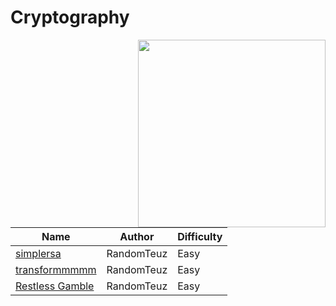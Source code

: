 # Cryptography

<img src="https://i.ibb.co/DG4wP8t/22.png" align="right" width=300>

| Name                               | Author     | Difficulty | 
| ---------------------------------- | ---------- | ---------- |
| [simplersa](simplersa/)            | RandomTeuz | Easy       |
| [transformmmmm](Symmetric-Ciphers/)| RandomTeuz | Easy       |
| [Restless Gamble](Restless-Gamble/)| RandomTeuz | Easy       |
